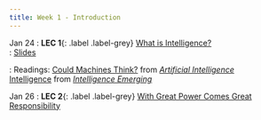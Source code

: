 ```yaml
---
title: Week 1 - Introduction
---
```


Jan 24
: **LEC 1**{: .label .label-grey} [What is Intelligence?](#)  
    : [Slides](#)
   
: Readings: [Could Machines Think?](https://canvas.harvard.edu/files/14184273/download?download_frd=1) from [_Artificial Intelligence_](https://us.macmillan.com/books/9780374715236/artificialintelligence) \
            [Intelligence](https://canvas.harvard.edu/files/14184275/download?download_frd=1) from [_Intelligence Emerging_](https://mitpress.mit.edu/books/intelligence-emerging)
            
Jan 26
: **LEC 2**{: .label .label-grey} [With Great Power Comes Great Responsibility](#)
